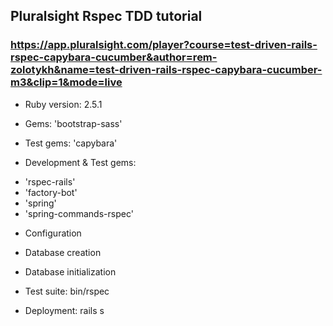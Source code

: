 ## Pluralsight Rspec TDD tutorial
### https://app.pluralsight.com/player?course=test-driven-rails-rspec-capybara-cucumber&author=rem-zolotykh&name=test-driven-rails-rspec-capybara-cucumber-m3&clip=1&mode=live

* Ruby version: 2.5.1

* Gems: 'bootstrap-sass'

* Test gems: 'capybara'

* Development & Test gems:
- 'rspec-rails'
- 'factory-bot'
- 'spring'
- 'spring-commands-rspec'

* Configuration

* Database creation

* Database initialization

* Test suite: bin/rspec

* Deployment: rails s
